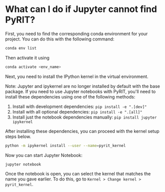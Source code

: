 # What can I do if Jupyter cannot find PyRIT?

First, you need to find the corresponding conda environment for your project.
You can do this with the following command:

```bash
conda env list
```

Then activate it using

```bash
conda activate <env_name>
```

Next, you need to install the IPython kernel in the virtual environment.

Note: Jupyter and ipykernel are no longer installed by default with the base package. If you need to use Jupyter notebooks with PyRIT, you'll need to install these dependencies using one of the following methods:

1. Install with development dependencies: `pip install -e ".[dev]"`
2. Install with all optional dependencies: `pip install -e ".[all]"`
3. Install just the notebook dependencies manually: `pip install jupyter ipykernel`

After installing these dependencies, you can proceed with the kernel setup steps below.

```bash
python -m ipykernel install --user --name=pyrit_kernel
```

Now you can start Jupyter Notebook:

```bash
jupyter notebook
```

Once the notebook is open, you can select the kernel that matches the name you gave earlier.
To do this, go to `Kernel > Change kernel > pyrit_kernel`.
